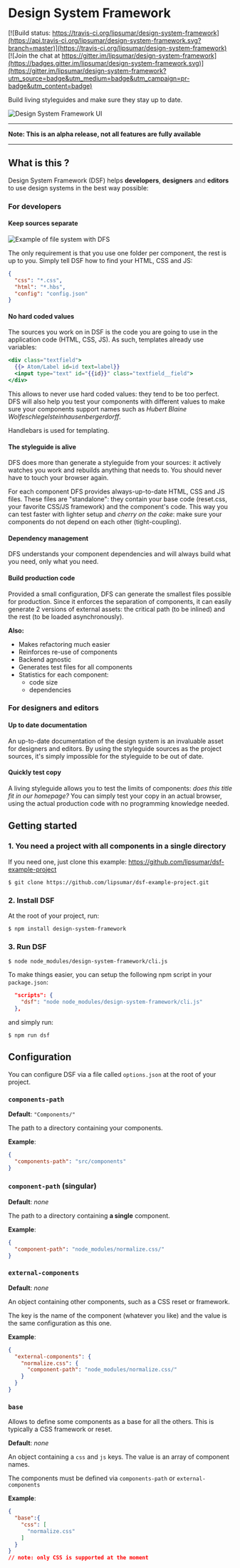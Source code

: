# Design System Framework

[![Build status: https://travis-ci.org/lipsumar/design-system-framework](https://api.travis-ci.org/lipsumar/design-system-framework.svg?branch=master)](https://travis-ci.org/lipsumar/design-system-framework)
[![Join the chat at https://gitter.im/lipsumar/design-system-framework](https://badges.gitter.im/lipsumar/design-system-framework.svg)](https://gitter.im/lipsumar/design-system-framework?utm_source=badge&utm_medium=badge&utm_campaign=pr-badge&utm_content=badge)

Build living styleguides and make sure they stay up to date.

![Design System Framework UI](resources/documentation/dsf-ui.png)


---

**Note: This is an alpha release, not all features are fully available**

---


## What is this ?

Design System Framework (DSF) helps **developers**, **designers** and **editors** to use design systems in the best way possible:

### For developers

#### Keep sources separate

![Example of file system with DFS](resources/documentation/file-structure-example.png)

The only requirement is that you use one folder per component, the rest is up to you. Simply tell DSF how to find your HTML, CSS and JS:

```json
{
  "css": "*.css",
  "html": "*.hbs",
  "config": "config.json"
}
```

#### No hard coded values

The sources you work on in DSF is the code you are going to use in the application code (HTML, CSS, JS). As such, templates already use variables:

```handlebars
<div class="textfield">
  {{> Atom/Label id=id text=label}}
  <input type="text" id="{{id}}" class="textfield__field">
</div>
```

This allows to never use hard coded values: they tend to be too perfect. DFS will also help you test your components with different values to make sure your components support names such as _Hubert Blaine Wolfeschlegelsteinhausenbergerdorff_.

Handlebars is used for templating.

#### The styleguide is alive

DFS does more than generate a styleguide from your sources: it actively watches you work and rebuilds anything that needs to. You should never have to touch your browser again.

For each component DFS provides always-up-to-date HTML, CSS and JS files. These files are "standalone": they contain your base code (reset.css, your favorite CSS/JS framework) and the component's code. This way you can test faster with lighter setup and _cherry on the cake_: make sure your components do not depend on each other (tight-coupling).

#### Dependency management

DFS understands your component dependencies and will always build what you need, only what you need.

#### Build production code

Provided a small configuration, DFS can generate the smallest files possible for production. Since it enforces the separation of components, it can easily generate 2 versions of external assets: the critical path (to be inlined) and the rest (to be loaded asynchronously).


**Also:**

- Makes refactoring much easier
- Reinforces re-use of components
- Backend agnostic
- Generates test files for all components
- Statistics for each component:
  - code size
  - dependencies




### For designers and editors

#### Up to date documentation

An up-to-date documentation of the design system is an invaluable asset for designers and editors. By using the styleguide sources as the project sources, it's simply impossible for the styleguide to be out of date.

#### Quickly test copy

A living styleguide allows you to test the limits of components: _does this title fit in our homepage?_ You can simply test your copy in an actual browser, using the actual production code with no programming knowledge needed.



## Getting started

### 1. You need a project with all components in a single directory

If you need one, just clone this example: https://github.com/lipsumar/dsf-example-project

`$ git clone https://github.com/lipsumar/dsf-example-project.git`


### 2. Install DSF

At the root of your project, run:

`$ npm install design-system-framework`

### 3. Run DSF

`$ node node_modules/design-system-framework/cli.js`

To make things easier, you can setup the following npm script in your `package.json`:

```json
  "scripts": {
    "dsf": "node node_modules/design-system-framework/cli.js"
  },
```

and simply run:

`$ npm run dsf`


## Configuration

You can configure DSF via a file called `options.json` at the root of your project.

### `components-path`

**Default**: `"Components/"`

The path to a directory containing your components.

**Example**:

```json
{
  "components-path": "src/components"
}
```

### `component-path` (singular)

**Default**: _none_

The path to a directory containing **a single** component.

**Example**:

```json
{
  "component-path": "node_modules/normalize.css/"
}
```


### `external-components`

**Default**: _none_

An object containing other components, such as a CSS reset or framework.

The key is the name of the component (whatever you like) and the value is the same configuration as this one.

**Example**:

```json
{
  "external-components": {
    "normalize.css": {
      "component-path": "node_modules/normalize.css/"
    }
  }
}
```



### `base`

Allows to define some components as a base for all the others. This is typically a CSS framework or reset.

**Default**: _none_

An object containing a `css` and `js` keys. The value is an array of component names.

The components must be defined via `components-path` or `external-components`

**Example**:

```json
{
  "base":{
    "css": [
      "normalize.css"
    ]
  }
}
// note: only CSS is supported at the moment
```

